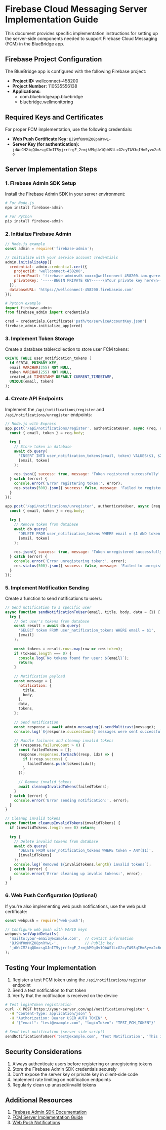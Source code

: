 # Firebase Cloud Messaging Server Implementation Guide

This document provides specific implementation instructions for setting up the server-side components needed to support Firebase Cloud Messaging (FCM) in the BlueBridge app.

## Firebase Project Configuration

The BlueBridge app is configured with the following Firebase project:

- **Project ID:** wellconnect-458200
- **Project Number:** 110535556138
- **Applications:**
  - com.bluebridgeapp.bluebridge
  - bluebridge.wellmonitoring

## Required Keys and Certificates

For proper FCM implementation, use the following credentials:

- **Web Push Certificate Key:** `BJ9Mf0mMKZO8pnRYwL-`
- **Server Key (for authentication):** `jdWcCM2iqQUmzsgXJnIT5yjrrfrgF_2rmjkM9gUv1QbWSlLcG2cyTA93qIHmSyvx2c6o`

## Server Implementation Steps

### 1. Firebase Admin SDK Setup

Install the Firebase Admin SDK in your server environment:

```bash
# For Node.js
npm install firebase-admin

# For Python
pip install firebase-admin
```

### 2. Initialize Firebase Admin

```javascript
// Node.js example
const admin = require('firebase-admin');

// Initialize with your service account credentials
admin.initializeApp({
  credential: admin.credential.cert({
    projectId: 'wellconnect-458200',
    clientEmail: 'firebase-adminsdk-xxxxx@wellconnect-458200.iam.gserviceaccount.com',
    privateKey: '-----BEGIN PRIVATE KEY-----\nYour private key here\n-----END PRIVATE KEY-----\n'
  }),
  databaseURL: 'https://wellconnect-458200.firebaseio.com'
});
```

```python
# Python example
import firebase_admin
from firebase_admin import credentials

cred = credentials.Certificate('path/to/serviceAccountKey.json')
firebase_admin.initialize_app(cred)
```

### 3. Implement Token Storage

Create a database table/collection to store user FCM tokens:

```sql
CREATE TABLE user_notification_tokens (
  id SERIAL PRIMARY KEY,
  email VARCHAR(255) NOT NULL,
  token VARCHAR(255) NOT NULL,
  created_at TIMESTAMP DEFAULT CURRENT_TIMESTAMP,
  UNIQUE(email, token)
);
```

### 4. Create API Endpoints

Implement the `/api/notifications/register` and `/api/notifications/unregister` endpoints:

```javascript
// Node.js with Express
app.post('/api/notifications/register', authenticateUser, async (req, res) => {
  const { email, token } = req.body;
  
  try {
    // Store token in database
    await db.query(
      'INSERT INTO user_notification_tokens(email, token) VALUES($1, $2) ON CONFLICT (email, token) DO NOTHING',
      [email, token]
    );
    
    res.json({ success: true, message: 'Token registered successfully' });
  } catch (error) {
    console.error('Error registering token:', error);
    res.status(500).json({ success: false, message: 'Failed to register token' });
  }
});

app.post('/api/notifications/unregister', authenticateUser, async (req, res) => {
  const { email, token } = req.body;
  
  try {
    // Remove token from database
    await db.query(
      'DELETE FROM user_notification_tokens WHERE email = $1 AND token = $2',
      [email, token]
    );
    
    res.json({ success: true, message: 'Token unregistered successfully' });
  } catch (error) {
    console.error('Error unregistering token:', error);
    res.status(500).json({ success: false, message: 'Failed to unregister token' });
  }
});
```

### 5. Implement Notification Sending

Create a function to send notifications to users:

```javascript
// Send notification to a specific user
async function sendNotificationToUser(email, title, body, data = {}) {
  try {
    // Get user's tokens from database
    const result = await db.query(
      'SELECT token FROM user_notification_tokens WHERE email = $1',
      [email]
    );
    
    const tokens = result.rows.map(row => row.token);
    if (tokens.length === 0) {
      console.log(`No tokens found for user: ${email}`);
      return;
    }
    
    // Notification payload
    const message = {
      notification: {
        title,
        body,
      },
      data,
      tokens,
    };
    
    // Send notification
    const response = await admin.messaging().sendMulticast(message);
    console.log(`${response.successCount} messages were sent successfully`);
    
    // Handle failures and cleanup invalid tokens
    if (response.failureCount > 0) {
      const failedTokens = [];
      response.responses.forEach((resp, idx) => {
        if (!resp.success) {
          failedTokens.push(tokens[idx]);
        }
      });
      
      // Remove invalid tokens
      await cleanupInvalidTokens(failedTokens);
    }
  } catch (error) {
    console.error('Error sending notification:', error);
  }
}

// Cleanup invalid tokens
async function cleanupInvalidTokens(invalidTokens) {
  if (invalidTokens.length === 0) return;
  
  try {
    // Delete invalid tokens from database
    await db.query(
      'DELETE FROM user_notification_tokens WHERE token = ANY($1)',
      [invalidTokens]
    );
    console.log(`Removed ${invalidTokens.length} invalid tokens`);
  } catch (error) {
    console.error('Error cleaning up invalid tokens:', error);
  }
}
```

### 6. Web Push Configuration (Optional)

If you're also implementing web push notifications, use the web push certificate:

```javascript
const webpush = require('web-push');

// Configure web push with VAPID keys
webpush.setVapidDetails(
  'mailto:your-email@example.com',  // Contact information
  'BJ9Mf0mMKZO8pnRYwL-',            // Public key
  'jdWcCM2iqQUmzsgXJnIT5yjrrfrgF_2rmjkM9gUv1QbWSlLcG2cyTA93qIHmSyvx2c6o'  // Private key
);
```

## Testing Your Implementation

1. Register a test FCM token using the `/api/notifications/register` endpoint
2. Send a test notification to that token
3. Verify that the notification is received on the device

```bash
# Test loginToken registration
curl -X POST https://your-server.com/api/notifications/register \
  -H "Content-Type: application/json" \
  -H "Authorization: Bearer USER_AUTH_TOKEN" \
  -d '{"email": "test@example.com", "loginToken": "TEST_FCM_TOKEN"}'

# Send test notification (server-side script)
sendNotificationToUser('test@example.com', 'Test Notification', 'This is a test message');
```

## Security Considerations

1. Always authenticate users before registering or unregistering tokens
2. Store the Firebase Admin SDK credentials securely
3. Don't expose the server key or private key in client-side code
4. Implement rate limiting on notification endpoints
5. Regularly clean up unused/invalid tokens

## Additional Resources

1. [Firebase Admin SDK Documentation](https://firebase.google.com/docs/admin/setup)
2. [FCM Server Implementation Guide](https://firebase.google.com/docs/cloud-messaging/server)
3. [Web Push Notifications](https://firebase.google.com/docs/cloud-messaging/js/client) 